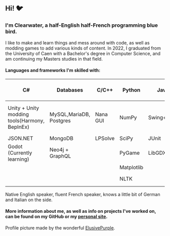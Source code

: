 ## Hi! 🐦

### I'm Clearwater, a half-English half-French programming blue bird.
I like to make and learn things and mess around with code, as well as modding games to add various kinds of content.
In 2022, I graduated from the University of Caen with a Bachelor's degree in Computer Science, and am continuing my Masters studies in that field.

#### Languages and frameworks I'm skilled with:

| C#                                            | Databases               | C/C++    | Python     | Java      | Web languages & Frameworks | Other Languages | IDEs                               |
|-----------------------------------------------|-------------------------|----------|------------|-----------|----------------------------|-----------------|------------------------------------|
| Unity + Unity modding tools(Harmony, BepInEx) | MySQL,MariaDB, Postgres | Nana GUI | NumPy      | Swing+AWT | HTML+JS+CSS                | Haskell         | Visual Studio + Visual Studio Code |
| JSON.NET                                      | MongoDB                 | LPSolve  | SciPy      | JUnit     | PHP                        | OCaml           | Rider                              |
| Godot (Currently learning)                    | Neo4j + GraphQL         |          | PyGame     | LibGDX    | Bootstrap                  |                 | Eclipse                            |
|                                               |                         |          | Matplotlib |           | React                      |                 | CLion                              |
|                                               |                         |          | NLTK       |           | Laravel                    |                 | Notepad++ :)                       |

Native English speaker, fluent French speaker, knows a little bit of German and Italian on the side.

#### More information about me, as well as info on projects I've worked on, can be found on my GitHub or my [personal site](https://clearwateruk.github.io/).
Profile picture made by the wonderful [ElusivePurple](https://twitter.com/ElusivePurple).
